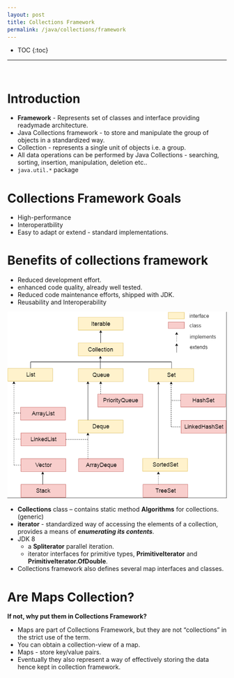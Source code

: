```yaml
---
layout: post
title: Collections Framework
permalink: /java/collections/framework
---
```


- TOC
{:toc}

<hr><br>

# Introduction
* **Framework** - Represents set of classes and interface providing readymade architecture.
* Java Collections framework - to store and manipulate the group of objects in a standardized way.
* Collection - represents a single unit of objects i.e. a group.
* All data operations can be performed by Java Collections - searching, sorting, insertion, manipulation, deletion etc.. 
* `java.util.*` package

# Collections Framework Goals
* High-performance
* Interoperatbility 
* Easy to adapt or extend - standard implementations.

# Benefits of collections framework
* Reduced development effort.
* enhanced code quality, already well tested.
* Reduced code maintenance efforts, shipped with JDK.
* Reusability and Interoperability

![colelctions](https://github.com/arpit04tripathi/files-cdn/raw/cdn/java/collections/collections.png)

* **Collections** class – contains static method **Algorithms** for collections. (generic)
* **iterator** - standardized way of accessing the elements of a collection, provides a means of ***enumerating its contents***. 
* JDK 8 
	- a **Spliterator** parallel iteration. 
	- iterator interfaces for primitive types, **PrimitiveIterator** and **PrimitiveIterator.OfDouble**.
* Collections framework also defines several map interfaces and classes. 

# Are Maps Collection?
**If not, why put them in Collections Framework?**  
* Maps are part of Collections Framework, but they are not “collections” in the strict use of the term.
* You can obtain a collection-view of a map.
* Maps - store key/value pairs.
* Eventually they also represent a way of effectively storing the data hence kept in collection framework.